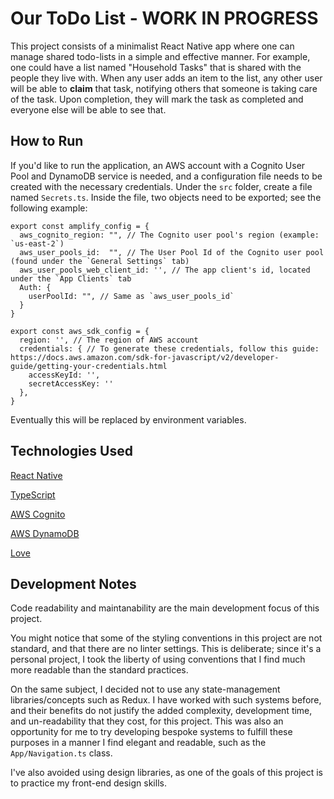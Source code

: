 # Our ToDo List - WORK IN PROGRESS

This project consists of a minimalist React Native app where one can manage shared todo-lists in a simple and effective manner. For example, one could have a list named "Household Tasks" that is shared with the people they live with. When any user adds an item to the list, any other user will be able to **claim** that task, notifying others that someone is taking care of the task. Upon completion, they will mark the task as completed and everyone else will be able to see that.

## How to Run

If you'd like to run the application, an AWS account with a Cognito User Pool and DynamoDB service is needed, and a configuration file needs to be created with the necessary credentials. Under the `src` folder, create a file named `Secrets.ts`. Inside the file, two objects need to be exported; see the following example:

    export const amplify_config = {
      aws_cognito_region: "", // The Cognito user pool's region (example: `us-east-2`)
      aws_user_pools_id:  "", // The User Pool Id of the Cognito user pool (found under the `General Settings` tab)
      aws_user_pools_web_client_id: '', // The app client's id, located under the `App Clients` tab
      Auth: {
        userPoolId: "", // Same as `aws_user_pools_id`
      }
    }

    export const aws_sdk_config = {
      region: '', // The region of AWS account
      credentials: { // To generate these credentials, follow this guide: https://docs.aws.amazon.com/sdk-for-javascript/v2/developer-guide/getting-your-credentials.html
        accessKeyId: '',
        secretAccessKey: ''
      },
    }

Eventually this will be replaced by environment variables.

## Technologies Used
[React Native](https://reactnative.dev/)

[TypeScript](https://www.typescriptlang.org/)

[AWS Cognito](https://aws.amazon.com/cognito/)

[AWS DynamoDB](https://aws.amazon.com/dynamodb/)

[Love](https://time.com/4969114/fda-granola-love/)


## Development Notes

Code readability and maintanability are the main development focus of this project.

You might notice that some of the styling conventions in this project are not standard, and that there are no linter settings. This is deliberate; since it's a personal project, I took the liberty of using conventions that I find much more readable than the standard practices.

On the same subject, I decided not to use any state-management libraries/concepts such as Redux. I have worked with such systems before, and their benefits do not justify the added complexity, development time, and un-readability that they cost, for this project. This was also an opportunity for me to try developing bespoke systems to fulfill these purposes in a manner I find elegant and readable, such as the `App/Navigation.ts` class.

I've also avoided using design libraries, as one of the goals of this project is to practice my front-end design skills.